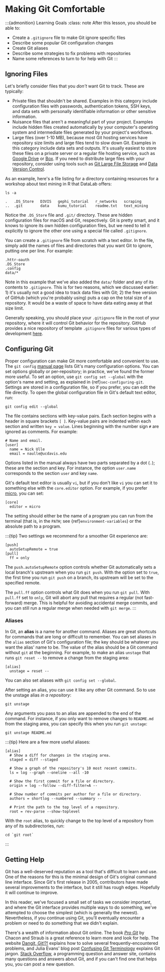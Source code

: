 # Making Git Comfortable

:::{admonition} Learning Goals
:class: note
After this lesson, you should be able to:

* Create a `.gitignore` file to make Git ignore specific files
* Describe some popular Git configuration changes
* Create Git aliases
* Describe some strategies to fix problems with repositories
* Name some references to turn to for help with Git
:::


## Ignoring Files

Let's briefly consider files that you _don't_ want Git to track. These are
typically:

* Private files that shouldn't be shared. Examples in this category include
  configuration files with passwords, authentication tokens, SSH keys, and data
  sets with personally identifiable information or other sensitive information.
* Nuisance files that aren't a meaningful part of your project. Examples
  include hidden files created automatically by your computer's operating
  system and intermediate files generated by your project's workflows.
* Large files (over 1-10 MB), because most Git hosting services have repository
  size limits and large files tend to slow down Git. Examples in this category
  include data sets and outputs. It's usually easiest to store these files on a
  private server or a regular file hosting service, such as [Google
  Drive][drive] or [Box][]. If you need to distribute large files with your
  repository, consider using tools such as [Git Large File Storage][git-lfs]
  and [Data Version Control][dvc].

[drive]: https://drive.google.com/
[Box]: https://www.box.com/
[git-lfs]: https://git-lfs.com/
[dvc]: https://dvc.org/

As an example, here's a file listing for a directory containing resources for a
workshop about text mining in R that DataLab offers:

```none
ls -a
```
```none
.   .DS_Store   D3VIS   gephi_tutorial   r_networks   scraping
..  .git        data    kumu_tutorial    readme.txt   text_mining
```

Notice the `.DS_Store` file and `.git/` directory. These are hidden
configuration files for macOS and Git, respectively. Git is pretty smart, and
it knows to ignore its own hidden configuration files, but we need to tell it
explicitly to ignore the other one using a special file called `.gitignore`.

You can create a `.gitignore` file from scratch with a text editor. In the
file, simply add the names of files and directories that you want Git to
ignore, putting one per line. For example:

```none
.httr-oauth
.DS_Store
.config
data/*
```

Note in this example that we've also added the `data/` folder and any of its
contents to `.gitignore`. This is for two reasons, which we discussed
earlier: 1) it's usually not a good idea to track data files with Git; 2) the
free version of GitHub (which you're probably using) puts a cap on the total
size of a repository. It would be a waste of space to have data eating away at
that size limit.

Generally speaking, you should place your `.gitignore` file in the root of your
repository, where it will control Git behavior for the repository. GitHub
provides a nice repository of template `.gitignore` files for various types of
development [here](https://github.com/github/gitignore).


## Configuring Git

Proper configuration can make Git more comfortable and convenient to use. The
`git config` [manual page][man-git-config] lists Git's many configuration
options. You can set options globally or per-repository; in practice, we've
found the former more useful. To set an option, use `git config set --global`
with the option's name and setting, as explained in {ref}`sec-configuring-git`.
Settings are stored in a configuration file, so if you prefer, you can edit the
file directly. To open the global configuration file in Git's default text
editor, run:

[man-git-config]: https://git-scm.com/docs/git-config

```
git config edit --global
```

The file contains sections with key-value pairs. Each section begins with a
header in square brackets `[ ]`. Key-value pairs are indented within each
section and written `key = value`. Lines beginning with the number sign `#` are
ignored as comments. For example:

```none
# Name and email.
[user]
  name = Nick Ulle
  email = naulle@ucdavis.edu
```

Options listed in the manual always have two parts separated by a dot (`.`);
these are the section and key. For instance, the option `user.name` corresponds
to the section `user` and key `name`.

Git's default text editor is usually `vi`, but if you don't like `vi` you can
set it to something else with the `core.editor` option. For example, if you
prefer [micro][], you can set:

[micro]: https://micro-editor.github.io/

```none
[core]
  editor = micro
```

The setting should either be the name of a program you can run from the
terminal (that is, in the `PATH`; see {ref}`environment-variables`) or the
absolute path to a program.

:::{tip}
Two settings we recommend for a smoother Git experience are:

```none
[push]
  autoSetupRemote = true
[pull]
  ff = only
```

The `push.autoSetupRemote` option controls whether Git automatically sets a
local branch's upstream when you run `git push`. With the option set to `true`,
the first time you run `git push` on a branch, its upstream will be set to the
specified remote.

The `pull.ff` option controls what Git does when you run `git pull`. With
`pull.ff` set to `only`, Git will abort any pull that requires a regular (not
fast-forward) merge. This is helpful for avoiding accidental merge commits, and
you can still run a regular merge when needed with `git merge`.
:::


### Aliases

In Git, an **alias** is a name for another command. Aliases are great shortcuts
for commands that are long or difficult to remember. You can set aliases in the
`alias` section of Git's configuration file; the key should be whatever you
want the alias' name to be. The value of the alias should be a Git command
without `git` at the beginning. For example, to make an alias `unstage` that
runs `git reset --` to remove a change from the staging area:

```none
[alias]
  unstage = reset --
```

You can also set aliases with `git config set --global`.

After setting an alias, you can use it like any other Git command. So to use
the unstage alias _in a repository_:

```none
git unstage
```

Any arguments you pass to an alias are appended to the end of the command. For
instance, if you only want to remove changes to `README.md` from the staging
area, you can specify this when you run `git unstage`:

```none
git unstage README.md
```

:::{tip}
Here are a few more useful aliases:

```none
[alias]
  # Show a diff for changes in the staging area.
  staged = diff --staged

  # Show a graph of the repository's 10 most recent commits.
  ls = log --graph --oneline --all -10

  # Show the first commit for a file or directory.
  origin = log --follow --diff-filter=A --

  # Show number of commits per author for a file or directory.
  authors = shortlog --numbered --summary --

  # Print the path to the top level of a repository.
  root = rev-parse --show-toplevel
```

With the `root` alias, to quickly change to the top level of a repository from
any of its subdirectories, run:

```none
cd `git root`
```
:::


## Getting Help

Git has a well-deserved reputation as a tool that's difficult to learn and use.
One of the reasons for this is the minimal design of Git's original command
line interface. Since Git's first release in 2005, contributors have made
several improvements to the interface, but it still has rough edges. Hopefully
it will continue to improve.

In this reader, we've focused a small set of tasks we consider important, and
where the Git interface provides multiple ways to do something, we've attempted
to choose the simplest (which is generally the newest). Nevertheless, if you
continue using Git, you'll eventually encounter a problem or need to do
something that we didn't explain.

There's a wealth of information about Git online. The book _[Pro Git][pg]_ by
Chacon and Straub is a great reference to learn more and look for help. The
website [Dangit, Git!?!][dangit] explains how to solve several
frequently-encountered problems, and Julia Evans' blog post [Confusing Git
Terminology][confusing-git] explains Git jargon. [Stack Overflow][so], a
programming question and answer site, contains many questions and answers about
Git, and if you can't find one that helps you, you can post a new question.

[pg]: https://git-scm.com/book/en/v2
[dangit]: https://dangitgit.com/
[confusing-git]: https://jvns.ca/blog/2023/11/01/confusing-git-terminology/
[so]: https://stackoverflow.com/
